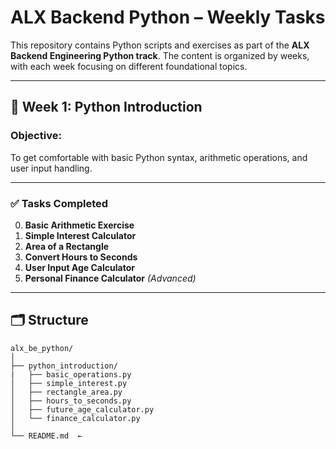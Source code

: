# ALX Backend Python – Weekly Tasks

This repository contains Python scripts and exercises as part of the **ALX Backend Engineering Python track**. The content is organized by weeks, with each week focusing on different foundational topics.

---

## 📅 Week 1: Python Introduction

### Objective:
To get comfortable with basic Python syntax, arithmetic operations, and user input handling.

---

### ✅ Tasks Completed

0. **Basic Arithmetic Exercise**
1. **Simple Interest Calculator**  
2. **Area of a Rectangle**  
3. **Convert Hours to Seconds**  
4. **User Input Age Calculator**  
5. **Personal Finance Calculator** *(Advanced)*  

---

## 🗂 Structure

```plaintext
alx_be_python/
│
├── python_introduction/
|   ├── basic_operations.py
│   ├── simple_interest.py
│   ├── rectangle_area.py
│   ├── hours_to_seconds.py
│   ├── future_age_calculator.py
│   └── finance_calculator.py
│
└── README.md  ←
